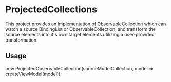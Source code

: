 ProjectedCollections
====================

This project provides an implementation of ObservableCollection<T> which can watch a source BindingList or ObservableCollection<T>, and transform the source elements into it's own target elements utilizing a user-provided transformation.

Usage
-----

new ProjectedObservableCollection(sourceModelCollection, model => createViewModel(model));